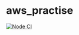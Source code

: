 # aws_practise

[![Node CI](https://github.com/kirsijo/aws_practise/actions/workflows/main.yml/badge.svg)](https://github.com/kirsijo/aws_practise/actions/workflows/main.yml)
